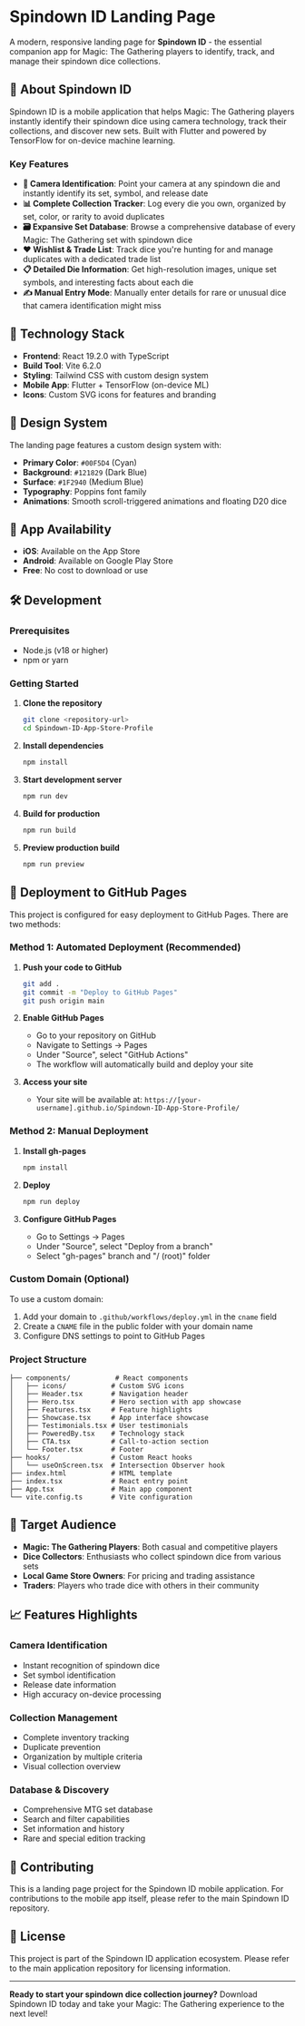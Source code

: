 # Spindown ID Landing Page

A modern, responsive landing page for **Spindown ID** - the essential companion app for Magic: The Gathering players to identify, track, and manage their spindown dice collections.

## 🎲 About Spindown ID

Spindown ID is a mobile application that helps Magic: The Gathering players instantly identify their spindown dice using camera technology, track their collections, and discover new sets. Built with Flutter and powered by TensorFlow for on-device machine learning.

### Key Features

- **📸 Camera Identification**: Point your camera at any spindown die and instantly identify its set, symbol, and release date
- **📊 Complete Collection Tracker**: Log every die you own, organized by set, color, or rarity to avoid duplicates
- **🗃️ Expansive Set Database**: Browse a comprehensive database of every Magic: The Gathering set with spindown dice
- **❤️ Wishlist & Trade List**: Track dice you're hunting for and manage duplicates with a dedicated trade list
- **📋 Detailed Die Information**: Get high-resolution images, unique set symbols, and interesting facts about each die
- **✍️ Manual Entry Mode**: Manually enter details for rare or unusual dice that camera identification might miss

## 🚀 Technology Stack

- **Frontend**: React 19.2.0 with TypeScript
- **Build Tool**: Vite 6.2.0
- **Styling**: Tailwind CSS with custom design system
- **Mobile App**: Flutter + TensorFlow (on-device ML)
- **Icons**: Custom SVG icons for features and branding

## 🎨 Design System

The landing page features a custom design system with:

- **Primary Color**: `#00F5D4` (Cyan)
- **Background**: `#121829` (Dark Blue)
- **Surface**: `#1F2940` (Medium Blue)
- **Typography**: Poppins font family
- **Animations**: Smooth scroll-triggered animations and floating D20 dice

## 📱 App Availability

- **iOS**: Available on the App Store
- **Android**: Available on Google Play Store
- **Free**: No cost to download or use

## 🛠️ Development

### Prerequisites

- Node.js (v18 or higher)
- npm or yarn

### Getting Started

1. **Clone the repository**

   ```bash
   git clone <repository-url>
   cd Spindown-ID-App-Store-Profile
   ```

2. **Install dependencies**

   ```bash
   npm install
   ```

3. **Start development server**

   ```bash
   npm run dev
   ```

4. **Build for production**

   ```bash
   npm run build
   ```

5. **Preview production build**
   ```bash
   npm run preview
   ```

## 🚀 Deployment to GitHub Pages

This project is configured for easy deployment to GitHub Pages. There are two methods:

### Method 1: Automated Deployment (Recommended)

1. **Push your code to GitHub**

   ```bash
   git add .
   git commit -m "Deploy to GitHub Pages"
   git push origin main
   ```

2. **Enable GitHub Pages**

   - Go to your repository on GitHub
   - Navigate to Settings → Pages
   - Under "Source", select "GitHub Actions"
   - The workflow will automatically build and deploy your site

3. **Access your site**
   - Your site will be available at: `https://[your-username].github.io/Spindown-ID-App-Store-Profile/`

### Method 2: Manual Deployment

1. **Install gh-pages**

   ```bash
   npm install
   ```

2. **Deploy**

   ```bash
   npm run deploy
   ```

3. **Configure GitHub Pages**
   - Go to Settings → Pages
   - Under "Source", select "Deploy from a branch"
   - Select "gh-pages" branch and "/ (root)" folder

### Custom Domain (Optional)

To use a custom domain:

1. Add your domain to `.github/workflows/deploy.yml` in the `cname` field
2. Create a `CNAME` file in the public folder with your domain name
3. Configure DNS settings to point to GitHub Pages

### Project Structure

```
├── components/           # React components
│   ├── icons/           # Custom SVG icons
│   ├── Header.tsx       # Navigation header
│   ├── Hero.tsx         # Hero section with app showcase
│   ├── Features.tsx     # Feature highlights
│   ├── Showcase.tsx     # App interface showcase
│   ├── Testimonials.tsx # User testimonials
│   ├── PoweredBy.tsx    # Technology stack
│   ├── CTA.tsx          # Call-to-action section
│   └── Footer.tsx       # Footer
├── hooks/               # Custom React hooks
│   └── useOnScreen.tsx  # Intersection Observer hook
├── index.html           # HTML template
├── index.tsx            # React entry point
├── App.tsx              # Main app component
└── vite.config.ts       # Vite configuration
```

## 🎯 Target Audience

- **Magic: The Gathering Players**: Both casual and competitive players
- **Dice Collectors**: Enthusiasts who collect spindown dice from various sets
- **Local Game Store Owners**: For pricing and trading assistance
- **Traders**: Players who trade dice with others in their community

## 📈 Features Highlights

### Camera Identification

- Instant recognition of spindown dice
- Set symbol identification
- Release date information
- High accuracy on-device processing

### Collection Management

- Complete inventory tracking
- Duplicate prevention
- Organization by multiple criteria
- Visual collection overview

### Database & Discovery

- Comprehensive MTG set database
- Search and filter capabilities
- Set information and history
- Rare and special edition tracking

## 🤝 Contributing

This is a landing page project for the Spindown ID mobile application. For contributions to the mobile app itself, please refer to the main Spindown ID repository.

## 📄 License

This project is part of the Spindown ID application ecosystem. Please refer to the main application repository for licensing information.

---

**Ready to start your spindown dice collection journey?** Download Spindown ID today and take your Magic: The Gathering experience to the next level!
